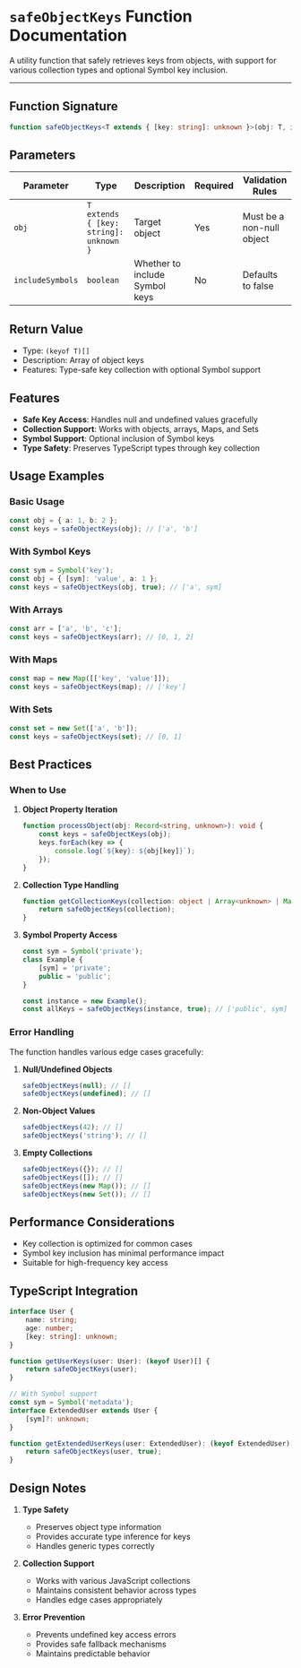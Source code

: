 # `safeObjectKeys` Function Documentation

A utility function that safely retrieves keys from objects, with support for various collection types and optional Symbol key inclusion.

---

## Function Signature

```typescript
function safeObjectKeys<T extends { [key: string]: unknown }>(obj: T, includeSymbols?: boolean): (keyof T)[];
```

## Parameters

| Parameter | Type | Description | Required | Validation Rules |
| --- | --- | --- | --- | --- |
| `obj` | `T extends { [key: string]: unknown }` | Target object | Yes | Must be a non-null object |
| `includeSymbols` | `boolean` | Whether to include Symbol keys | No | Defaults to false |

## Return Value

-   Type: `(keyof T)[]`
-   Description: Array of object keys
-   Features: Type-safe key collection with optional Symbol support

## Features

-   **Safe Key Access**: Handles null and undefined values gracefully
-   **Collection Support**: Works with objects, arrays, Maps, and Sets
-   **Symbol Support**: Optional inclusion of Symbol keys
-   **Type Safety**: Preserves TypeScript types through key collection

## Usage Examples

### Basic Usage

```typescript
const obj = { a: 1, b: 2 };
const keys = safeObjectKeys(obj); // ['a', 'b']
```

### With Symbol Keys

```typescript
const sym = Symbol('key');
const obj = { [sym]: 'value', a: 1 };
const keys = safeObjectKeys(obj, true); // ['a', sym]
```

### With Arrays

```typescript
const arr = ['a', 'b', 'c'];
const keys = safeObjectKeys(arr); // [0, 1, 2]
```

### With Maps

```typescript
const map = new Map([['key', 'value']]);
const keys = safeObjectKeys(map); // ['key']
```

### With Sets

```typescript
const set = new Set(['a', 'b']);
const keys = safeObjectKeys(set); // [0, 1]
```

## Best Practices

### When to Use

1. **Object Property Iteration**

    ```typescript
    function processObject(obj: Record<string, unknown>): void {
        const keys = safeObjectKeys(obj);
        keys.forEach(key => {
            console.log(`${key}: ${obj[key]}`);
        });
    }
    ```

2. **Collection Type Handling**

    ```typescript
    function getCollectionKeys(collection: object | Array<unknown> | Map<unknown, unknown> | Set<unknown>): string[] {
        return safeObjectKeys(collection);
    }
    ```

3. **Symbol Property Access**

    ```typescript
    const sym = Symbol('private');
    class Example {
        [sym] = 'private';
        public = 'public';
    }

    const instance = new Example();
    const allKeys = safeObjectKeys(instance, true); // ['public', sym]
    ```

### Error Handling

The function handles various edge cases gracefully:

1. **Null/Undefined Objects**

    ```typescript
    safeObjectKeys(null); // []
    safeObjectKeys(undefined); // []
    ```

2. **Non-Object Values**

    ```typescript
    safeObjectKeys(42); // []
    safeObjectKeys('string'); // []
    ```

3. **Empty Collections**
    ```typescript
    safeObjectKeys({}); // []
    safeObjectKeys([]); // []
    safeObjectKeys(new Map()); // []
    safeObjectKeys(new Set()); // []
    ```

## Performance Considerations

-   Key collection is optimized for common cases
-   Symbol key inclusion has minimal performance impact
-   Suitable for high-frequency key access

## TypeScript Integration

```typescript
interface User {
    name: string;
    age: number;
    [key: string]: unknown;
}

function getUserKeys(user: User): (keyof User)[] {
    return safeObjectKeys(user);
}

// With Symbol support
const sym = Symbol('metadata');
interface ExtendedUser extends User {
    [sym]?: unknown;
}

function getExtendedUserKeys(user: ExtendedUser): (keyof ExtendedUser)[] {
    return safeObjectKeys(user, true);
}
```

## Design Notes

1. **Type Safety**

    - Preserves object type information
    - Provides accurate type inference for keys
    - Handles generic types correctly

2. **Collection Support**

    - Works with various JavaScript collections
    - Maintains consistent behavior across types
    - Handles edge cases appropriately

3. **Error Prevention**
    - Prevents undefined key access errors
    - Provides safe fallback mechanisms
    - Maintains predictable behavior
